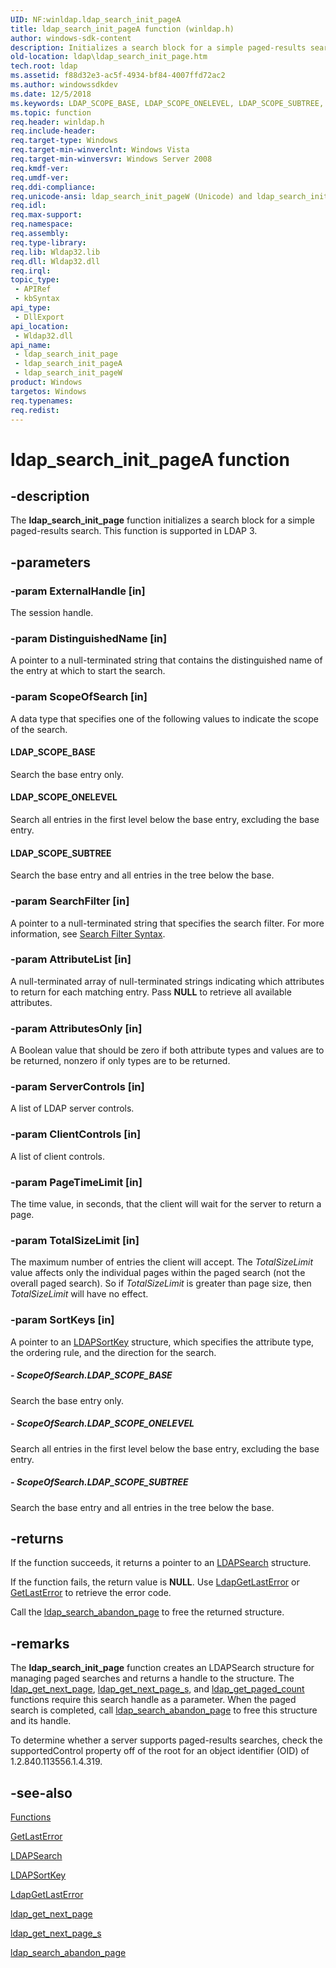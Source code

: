 ```yaml
---
UID: NF:winldap.ldap_search_init_pageA
title: ldap_search_init_pageA function (winldap.h)
author: windows-sdk-content
description: Initializes a search block for a simple paged-results search.
old-location: ldap\ldap_search_init_page.htm
tech.root: ldap
ms.assetid: f88d32e3-ac5f-4934-bf84-4007ffd72ac2
ms.author: windowssdkdev
ms.date: 12/5/2018
ms.keywords: LDAP_SCOPE_BASE, LDAP_SCOPE_ONELEVEL, LDAP_SCOPE_SUBTREE, _ldap_ldap_search_init_page, ldap.ldap__search__init__page, ldap.ldap_search_init_page, ldap_search_init_page, ldap_search_init_page function [LDAP], ldap_search_init_pageA, ldap_search_init_pageW, winldap/ldap_search_init_page, winldap/ldap_search_init_pageA, winldap/ldap_search_init_pageW
ms.topic: function
req.header: winldap.h
req.include-header: 
req.target-type: Windows
req.target-min-winverclnt: Windows Vista
req.target-min-winversvr: Windows Server 2008
req.kmdf-ver: 
req.umdf-ver: 
req.ddi-compliance: 
req.unicode-ansi: ldap_search_init_pageW (Unicode) and ldap_search_init_pageA (ANSI)
req.idl: 
req.max-support: 
req.namespace: 
req.assembly: 
req.type-library: 
req.lib: Wldap32.lib
req.dll: Wldap32.dll
req.irql: 
topic_type:
 - APIRef
 - kbSyntax
api_type:
 - DllExport
api_location:
 - Wldap32.dll
api_name:
 - ldap_search_init_page
 - ldap_search_init_pageA
 - ldap_search_init_pageW
product: Windows
targetos: Windows
req.typenames: 
req.redist: 
---
```


# ldap_search_init_pageA function


## -description


The <b>ldap_search_init_page</b> function initializes a search block for a simple paged-results search. This function is supported in LDAP 3.


## -parameters




### -param ExternalHandle [in]

The session handle.


### -param DistinguishedName [in]

A pointer to a null-terminated string that contains the distinguished name of the entry at which to start the search.


### -param ScopeOfSearch [in]

A data type that specifies one of the following values to indicate the scope of the search.



#### LDAP_SCOPE_BASE

Search the base entry only.



#### LDAP_SCOPE_ONELEVEL

Search all entries in the first level below the base entry, excluding the base entry.



#### LDAP_SCOPE_SUBTREE

Search the base entry and all entries in the tree below the base.


### -param SearchFilter [in]

A pointer to a null-terminated string that specifies the search filter. For more information, see 
<a href="https://msdn.microsoft.com/3ce4709c-5ef7-4713-8fb7-b46ab284339f">Search Filter Syntax</a>.


### -param AttributeList [in]

A null-terminated array of null-terminated strings indicating which attributes to return for each matching entry. Pass <b>NULL</b> to retrieve all available attributes.


### -param AttributesOnly [in]

A Boolean value that should be zero if both attribute types and values are to be returned, nonzero if only types are to be returned.


### -param ServerControls [in]

A list of LDAP server controls.


### -param ClientControls [in]

A list of client controls.


### -param PageTimeLimit [in]

The time value, in seconds, that the client will wait for the server to return a page.


### -param TotalSizeLimit [in]

The maximum number of entries the client will accept.  The <i>TotalSizeLimit</i> value affects only the individual pages within the paged search (not the overall paged search).  So if <i>TotalSizeLimit</i> is greater than page size, then <i>TotalSizeLimit</i> will have no effect.


### -param SortKeys [in]

A pointer to an 
<a href="https://msdn.microsoft.com/3cf6a279-5ea4-48f3-bdc7-768f64b1bf7c">LDAPSortKey</a> structure, which specifies the attribute type, the ordering rule, and the direction for the search.


##### - ScopeOfSearch.LDAP_SCOPE_BASE

Search the base entry only.


##### - ScopeOfSearch.LDAP_SCOPE_ONELEVEL

Search all entries in the first level below the base entry, excluding the base entry.


##### - ScopeOfSearch.LDAP_SCOPE_SUBTREE

Search the base entry and all entries in the tree below the base.


## -returns



If the function succeeds, it returns a pointer to an 
<a href="https://msdn.microsoft.com/70bdbb05-ac7f-48af-9241-e2a70b6b16ab">LDAPSearch</a> structure.

If the function fails, the return value is <b>NULL</b>. Use 
<a href="https://msdn.microsoft.com/04bcdd90-344a-4f2d-a700-e725584e49d9">LdapGetLastError</a> or 
<a href="https://msdn.microsoft.com/d852e148-985c-416f-a5a7-27b6914b45d4">GetLastError</a> to retrieve the error code.

Call the <a href="https://msdn.microsoft.com/0c434611-b4d0-46e4-8e81-fc221e63de9f">ldap_search_abandon_page</a> to free the returned structure.




## -remarks



The 
<b>ldap_search_init_page</b> function creates an LDAPSearch structure for managing paged searches and returns a handle to the structure. The 
<a href="https://msdn.microsoft.com/34ddf4d4-3a89-42e0-850d-fcc1c942cb3b">ldap_get_next_page</a>, 
<a href="https://msdn.microsoft.com/44b1b298-9796-4627-945e-4051c20f3c92">ldap_get_next_page_s</a>, and 
<a href="https://msdn.microsoft.com/17ad1c7e-c3a1-4f6a-8303-fbbedfc36409">ldap_get_paged_count</a> functions require this search handle as a parameter. When the paged search is completed, call 
<a href="https://msdn.microsoft.com/0c434611-b4d0-46e4-8e81-fc221e63de9f">ldap_search_abandon_page</a> to free this structure and its handle.

To determine whether a server supports paged-results searches, check the supportedControl property off of the root for an object identifier (OID) of 1.2.840.113556.1.4.319.




## -see-also




<a href="https://msdn.microsoft.com/7a0040ea-f8f3-4378-8371-49768714d762">Functions</a>



<a href="https://msdn.microsoft.com/d852e148-985c-416f-a5a7-27b6914b45d4">GetLastError</a>



<a href="https://msdn.microsoft.com/70bdbb05-ac7f-48af-9241-e2a70b6b16ab">LDAPSearch</a>



<a href="https://msdn.microsoft.com/3cf6a279-5ea4-48f3-bdc7-768f64b1bf7c">LDAPSortKey</a>



<a href="https://msdn.microsoft.com/04bcdd90-344a-4f2d-a700-e725584e49d9">LdapGetLastError</a>



<a href="https://msdn.microsoft.com/34ddf4d4-3a89-42e0-850d-fcc1c942cb3b">ldap_get_next_page</a>



<a href="https://msdn.microsoft.com/44b1b298-9796-4627-945e-4051c20f3c92">ldap_get_next_page_s</a>



<a href="https://msdn.microsoft.com/0c434611-b4d0-46e4-8e81-fc221e63de9f">ldap_search_abandon_page</a>
 

 

